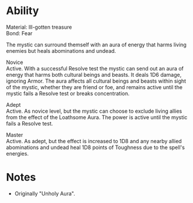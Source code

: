 # Ability
Material: Ill-gotten treasure<br>Bond: Fear

The mystic can surround themself with an aura of energy that harms living enemies but heals abominations and undead.

Novice<br>Active. With a successful Resolve test the mystic can send out an aura of energy that harms both cultural beings and beasts. It deals 1D6 damage, ignoring Armor. The aura affects all cultural beings and beasts within sight of the mystic, whether they are friend or foe, and remains active until the mystic fails a Resolve test or breaks concentration.

Adept<br>Active. As novice level, but the mystic can choose to exclude living allies from the effect of the Loathsome Aura. The power is active until the mystic fails a Resolve test.

Master<br>Active. As adept, but the effect is increased to 1D8 and any nearby allied abominations and undead heal 1D8 points of Toughness due to the spell's energies.
# Notes
* Originally "Unholy Aura".